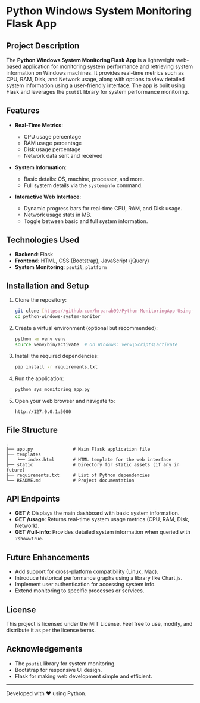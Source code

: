 # Python Windows System Monitoring Flask App

## Project Description

The **Python Windows System Monitoring Flask App** is a lightweight web-based application for monitoring system performance and retrieving system information on Windows machines. It provides real-time metrics such as CPU, RAM, Disk, and Network usage, along with options to view detailed system information using a user-friendly interface. The app is built using Flask and leverages the `psutil` library for system performance monitoring.

## Features

- **Real-Time Metrics**: 
  - CPU usage percentage
  - RAM usage percentage
  - Disk usage percentage
  - Network data sent and received

- **System Information**: 
  - Basic details: OS, machine, processor, and more.
  - Full system details via the `systeminfo` command.

- **Interactive Web Interface**:
  - Dynamic progress bars for real-time CPU, RAM, and Disk usage.
  - Network usage stats in MB.
  - Toggle between basic and full system information.

## Technologies Used

- **Backend**: Flask
- **Frontend**: HTML, CSS (Bootstrap), JavaScript (jQuery)
- **System Monitoring**: `psutil`, `platform`

## Installation and Setup

1. Clone the repository:
   ```bash
   git clone [https://github.com/hrparab99/Python-MonitoringApp-Using-Flask.git]
   cd python-windows-system-monitor
   ```

2. Create a virtual environment (optional but recommended):
   ```bash
   python -m venv venv
   source venv/bin/activate  # On Windows: venv\Scripts\activate
   ```

3. Install the required dependencies:
   ```bash
   pip install -r requirements.txt
   ```

4. Run the application:
   ```bash
   python sys_monitoring_app.py
   ```

5. Open your web browser and navigate to:
   ```
   http://127.0.0.1:5000
   ```

## File Structure

```plaintext
.
├── app.py               # Main Flask application file
├── templates
│   └── index.html       # HTML template for the web interface
├── static               # Directory for static assets (if any in future)
├── requirements.txt     # List of Python dependencies
└── README.md            # Project documentation
```

## API Endpoints

- **GET /**: Displays the main dashboard with basic system information.
- **GET /usage**: Returns real-time system usage metrics (CPU, RAM, Disk, Network).
- **GET /full-info**: Provides detailed system information when queried with `?show=true`.

## Future Enhancements

- Add support for cross-platform compatibility (Linux, Mac).
- Introduce historical performance graphs using a library like Chart.js.
- Implement user authentication for accessing system info.
- Extend monitoring to specific processes or services.

## License

This project is licensed under the MIT License. Feel free to use, modify, and distribute it as per the license terms.

## Acknowledgements

- The `psutil` library for system monitoring.
- Bootstrap for responsive UI design.
- Flask for making web development simple and efficient.

---

Developed with ❤️ using Python.
